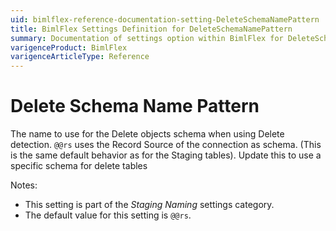 ```yaml
---
uid: bimlflex-reference-documentation-setting-DeleteSchemaNamePattern
title: BimlFlex Settings Definition for DeleteSchemaNamePattern
summary: Documentation of settings option within BimlFlex for DeleteSchemaNamePattern
varigenceProduct: BimlFlex
varigenceArticleType: Reference
---
```


# Delete Schema Name Pattern

The name to use for the Delete objects schema when using Delete detection. `@@rs` uses the Record Source of the connection as schema. (This is the same default behavior as for the Staging tables). Update this to use a specific schema for delete tables

Notes:

* This setting is part of the *Staging Naming* settings category.
* The default value for this setting is `@@rs`.
